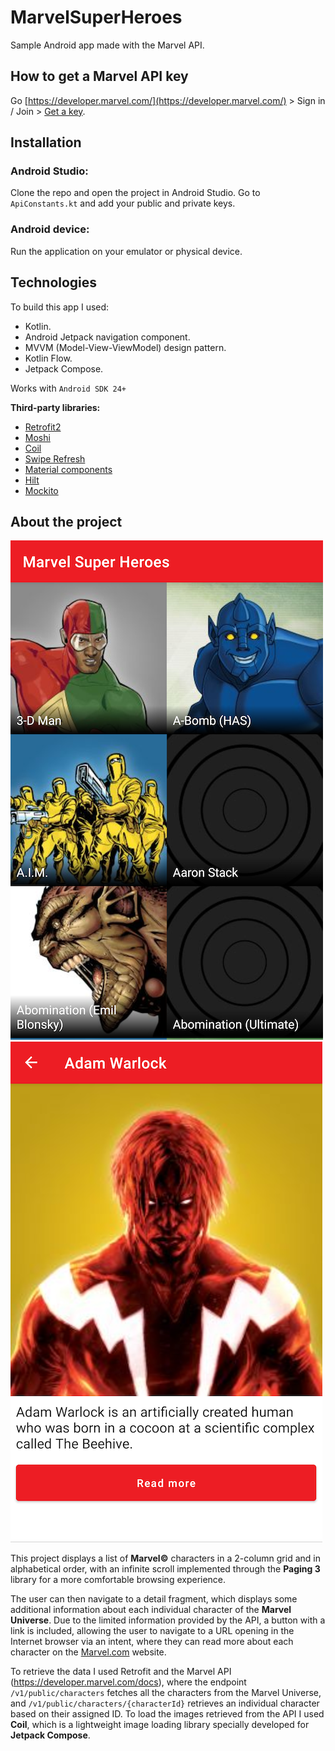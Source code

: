 # MarvelSuperHeroes
Sample Android app made with the Marvel API.

## How to get a Marvel API key

Go [https://developer.marvel.com/](https://developer.marvel.com/) > Sign in / Join > [Get a key](https://developer.marvel.com/account). 

## Installation

### Android Studio:

Clone the repo and open the project in Android Studio. Go to ```ApiConstants.kt``` and add your public and private keys.

### Android device:

Run the application on your emulator or physical device.

## Technologies

To build this app I used:

* Kotlin.
* Android Jetpack navigation component.
* MVVM (Model-View-ViewModel) design pattern.
* Kotlin Flow.
* Jetpack Compose.

Works with ```Android SDK 24+```

__Third-party libraries:__

* [Retrofit2](https://github.com/square/retrofit)
* [Moshi](https://github.com/square/moshi)
* [Coil](https://coil-kt.github.io/coil/compose/)
* [Swipe Refresh](https://github.com/google/accompanist)
* [Material components](https://github.com/material-components/material-components-android)
* [Hilt](https://dagger.dev/hilt/)
* [Mockito](https://github.com/mockito/mockito)

## About the project

![Character list screen](https://github.com/stacyjacks/MarvelSuperHeroes/blob/develop/screenshot1.png) ![Character list screen](https://github.com/stacyjacks/MarvelSuperHeroes/blob/develop/screenshot2.png)

This project displays a list of __Marvel©__ characters in a 2-column grid and in alphabetical order, with an infinite scroll implemented through the __Paging 3__ library for a more comfortable browsing experience.

The user can then navigate to a detail fragment, which displays some additional information about each individual character of the __Marvel Universe__. Due to the limited information provided by the API, a button with a link is included, allowing the user to navigate to a URL opening in the Internet browser via an intent, where they can read more about each character on the [Marvel.com](https://www.marvel.com/) website.

To retrieve the data I used Retrofit and the Marvel API (https://developer.marvel.com/docs), where the endpoint ```/v1/public/characters``` fetches all the characters from the Marvel Universe, and  ```/v1/public/characters/{characterId}``` retrieves an individual character based on their assigned ID.
To load the images retrieved from the API I used __Coil__, which is a lightweight image loading library specially developed for __Jetpack Compose__.

